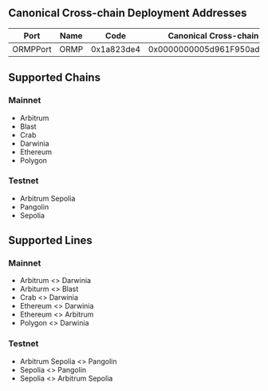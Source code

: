 ## Canonical Cross-chain Deployment Addresses
| Port     |   Name  |      Code      |  Canonical Cross-chain Deployment Address  |
|----------|---------|----------------|--------------------------------------------|
| ORMPPort |   ORMP  |   0x1a823de4   | 0x0000000005d961F950adA391C1511c92bbc64D9F |

## Supported Chains
### Mainnet
- Arbitrum
- Blast
- Crab
- Darwinia
- Ethereum
- Polygon

### Testnet
- Arbitrum Sepolia
- Pangolin
- Sepolia

## Supported Lines
### Mainnet
- Arbitrum <> Darwinia
- Arbiturm <> Blast
- Crab <> Darwinia
- Ethereum <> Darwinia
- Ethereum <> Arbitrum
- Polygon <> Darwinia

### Testnet
- Arbitrum Sepolia <> Pangolin
- Sepolia <> Pangolin
- Sepolia <> Arbitrum Sepolia
